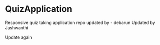 # QuizApplication
Responsive quiz taking application
repo updated by - debarun
Updated by  Jashwanthi

Update again